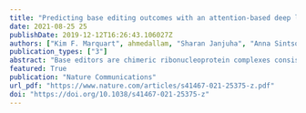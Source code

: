 ```yaml
---
title: "Predicting base editing outcomes with an attention-based deep learning algorithm trained on high-throughput target library screens"
date: 2021-08-25 25
publishDate: 2019-12-12T16:26:43.106027Z
authors: ["Kim F. Marquart", ahmedallam, "Sharan Janjuha", "Anna Sintsova", "Lukas Villiger", "Nina Frey", michaelkrauthammer, "Gerald Schwank"]
publication_types: ["3"]
abstract: "Base editors are chimeric ribonucleoprotein complexes consisting of a DNA-targeting CRISPR-Cas module and a single-stranded DNA deaminase. They enable transition of C•G into T•A base pairs and vice versa on genomic DNA. While base editors have great potential as genome editing tools for basic research and gene therapy, their application has been hampered by a broad variation in editing efficiencies on different genomic loci. Here we perform an extensive analysis of adenine- and cytosine base editors on a library of 28,294 lentivirally integrated genetic sequences and establish BE-DICT, an attention-based deep learning algorithm capable of predicting base editing outcomes with high accuracy. BE-DICT is a versatile tool that in principle can be trained on any novel base editor variant, facilitating the application of base editing for research and therapy."
featured: True
publication: "Nature Communications"
url_pdf: "https://www.nature.com/articles/s41467-021-25375-z.pdf"
doi: "https://doi.org/10.1038/s41467-021-25375-z"
---
```


